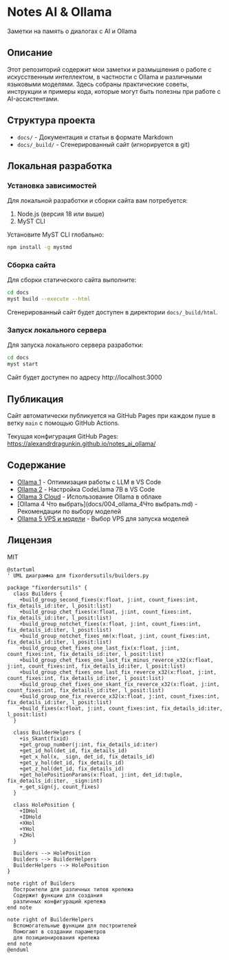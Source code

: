 # Notes AI & Ollama

Заметки на память о диалогах с AI и Ollama

## Описание

Этот репозиторий содержит мои заметки и размышления о работе с искусственным интеллектом, в частности с Ollama и различными языковыми моделями. Здесь собраны практические советы, инструкции и примеры кода, которые могут быть полезны при работе с AI-ассистентами.

## Структура проекта

- `docs/` - Документация и статьи в формате Markdown
- `docs/_build/` - Сгенерированный сайт (игнорируется в git)

## Локальная разработка

### Установка зависимостей

Для локальной разработки и сборки сайта вам потребуется:

1. Node.js (версия 18 или выше)
2. MyST CLI

Установите MyST CLI глобально:

```bash
npm install -g mystmd
```

### Сборка сайта

Для сборки статического сайта выполните:

```bash
cd docs
myst build --execute --html
```

Сгенерированный сайт будет доступен в директории `docs/_build/html`.

### Запуск локального сервера

Для запуска локального сервера разработки:

```bash
cd docs
myst start
```

Сайт будет доступен по адресу http://localhost:3000

## Публикация

Сайт автоматически публикуется на GitHub Pages при каждом пуше в ветку `main` с помощью GitHub Actions.

Текущая конфигурация GitHub Pages: https://alexandrdragunkin.github.io/notes_ai_ollama/

## Содержание

- [Ollama 1](docs/001_ollama_1.md) - Оптимизация работы с LLM в VS Code
- [Ollama 2](docs/002_ollama_2.md) - Настройка CodeLlama 7B в VS Code
- [Ollama 3 Cloud](docs/003_ollama_3Cloud.md) - Использование Ollama в облаке
- [Ollama 4 Что выбрать](docs/004_ollama_4Что выбрать.md) - Рекомендации по выбору моделей
- [Ollama 5 VPS и модели](docs/005_ollama_5_VPS_и_модели.md) - Выбор VPS для запуска моделей

## Лицензия

MIT

```{uml}
@startuml
' UML диаграмма для fixordersutils/builders.py

package "fixordersutils" {
  class Builders {
    +build_group_second_fixes(x:float, j:int, count_fixes:int, fix_details_id:iter, l_posit:list)
    +build_group_chet_fixes(x:float, j:int, count_fixes:int, fix_details_id:iter, l_posit:list)
    +build_group_notchet_fixes(x:float, j:int, count_fixes:int, fix_details_id:iter, l_posit:list)
    +build_group_notchet_fixes_nm(x:float, j:int, count_fixes:int, fix_details_id:iter, l_posit:list)
    +build_group_chet_fixes_one_last_fix(x:float, j:int, count_fixes:int, fix_details_id:iter, l_posit:list)
    +build_group_chet_fixes_one_last_fix_minus_reverce_x32(x:float, j:int, count_fixes:int, fix_details_id:iter, l_posit:list)
    +build_group_chet_fixes_one_last_fix_reverce_x32(x:float, j:int, count_fixes:int, fix_details_id:iter, l_posit:list)
    +build_group_chet_fixes_one_skant_fix_reverce_x32(x:float, j:int, count_fixes:int, fix_details_id:iter, l_posit:list)
    +build_group_one_fix_reverce_x32(x:float, j:int, count_fixes:int, fix_details_id:iter, l_posit:list)
    +build_fixes(x:float, j:int, count_fixes:int, fix_details_id:iter, l_posit:list)
  }
  
  class BuilderHelpers {
    +is_Skant(fixid)
    +get_group_number(j:int, fix_details_id:iter)
    +get_id_hol(det_id, fix_details_id)
    +get_x_hol(x, _sign, det_id, fix_details_id)
    +get_y_hol(det_id, fix_details_id)
    +get_z_hol(det_id, fix_details_id)
    +get_holePositionParams(x:float, j:int, det_id:tuple, fix_details_id:iter, _sign:int)
    +_get_sign(j, count_fixes)
  }
  
  class HolePosition {
    +IDHol
    +IDHold
    +XHol
    +YHol
    +ZHol
  }
  
  Builders --> HolePosition
  Builders --> BuilderHelpers
  BuilderHelpers --> HolePosition
}

note right of Builders
  Построители для различных типов крепежа
  Содержит функции для создания 
  различных конфигураций крепежа
end note

note right of BuilderHelpers
  Вспомогательные функции для построителей
  Помогают в создании параметров 
  для позиционирования крепежа
end note
@enduml
```

